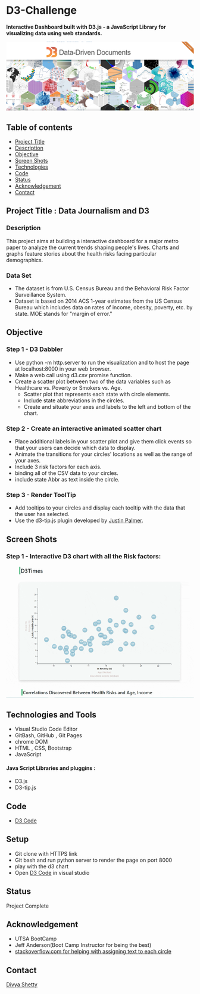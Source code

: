 # D3-Challenge
__Interactive Dashboard built with D3.js - a JavaScript Library  for visualizing data using web standards.__


![D3.js Image](./Images/D3.jpg)


## Table of contents
* [Project Title ](#project-title)
* [Description](#description)
* [Objective](#objective)
* [Screen Shots](#screen-shots)
* [Technologies](#technologies)
* [Code](#code)
* [Status](#status)
* [Acknowledgement ](#acknowledgement )
* [Contact](#contact)


## Project Title : Data Journalism and D3

### Description 
This project aims at building a interactive dashboard for a major metro paper to analyze the current trends shaping people's lives.
Charts and graphs feature stories about the health risks facing particular demographics.

### Data Set
- The dataset is from U.S. Census Bureau and the Behavioral Risk Factor Surveillance System.
-  Dataset is based on 2014 ACS 1-year estimates from the US Census Bureau which includes data on rates of income, obesity, poverty, etc. by state. MOE stands for "margin of error."

## Objective
### Step 1 - D3 Dabbler

- Use python -m http.server to run the visualization and to host the page at localhost:8000 in your web browser.
- Make a web call using d3.csv promise function.
- Create a scatter plot between two of the data variables such as Healthcare vs. Poverty or Smokers vs. Age.
	* Scatter plot that represents each state with circle elements.
	* Include state abbreviations in the circles.
	* Create and situate your axes and labels to the left and bottom of the chart.

### Step 2 - Create an interactive animated scatter chart

- Place additional labels in your scatter plot and give them click events so that your users can decide which data to display.
- Animate the transitions for your circles' locations as well as the range of your axes.
- Include 3 risk factors for each axis.
- binding all of the CSV data to your circles.
- include state Abbr as text inside the circle.



### Step 3 - Render ToolTip 
- Add tooltips to your circles and display each tooltip with the data that the user has selected. 
- Use the d3-tip.js plugin developed by [Justin Palmer](https://github.com/caged/d3-tip).


## Screen Shots

### Step 1 - Interactive D3 chart with all the Risk factors:
![Interactive Chart](./Images/D3.js-interactive.gif)


## Technologies and Tools
* Visual Studio Code Editor
* GitBash, GitHub , Git Pages
* chrome DOM
* HTML , CSS, Bootstrap
* JavaScript
#### Java Script Libraries and pluggins :
* D3.js	
* D3-tip.js
	

## Code 
- [D3 Code](/assets/js/app.js)

## Setup
- Git clone with HTTPS link
- Git bash and run python server to render the page on port 8000
- play with the d3 chart
- Open [D3 Code](/assets/js/app.js) in visual studio

## Status
Project Complete

## Acknowledgement 
- UTSA BootCamp
- Jeff Anderson(Boot Camp Instructor for being the best)
- [stackoverflow.com for helping with assigning text to each circle](https://stackoverflow.com/questions/44339929/put-text-in-the-middle-of-a-circle-using-d3-js)



## Contact
 [Divya Shetty](https://github.com/divya-gh)
 


